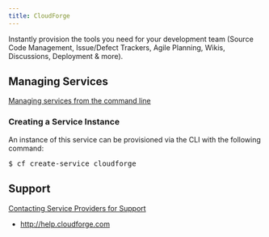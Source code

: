 ```yaml
---
title: CloudForge
---
```


Instantly provision the tools you need for your development team (Source Code Management, Issue/Defect Trackers, Agile Planning, Wikis, Discussions, Deployment & more).

## <a id='managing'></a>Managing Services ##

[Managing services from the command line](/devguide/services/managing-services.html)

### Creating a Service Instance ##

An instance of this service can be provisioned via the CLI with the following command:

<pre class="terminal">
$ cf create-service cloudforge
</pre>

## <a id='support'></a>Support ##

[Contacting Service Providers for Support](../contacting-service-providers-for-support.html)

* http://help.cloudforge.com


